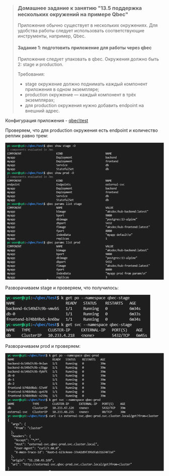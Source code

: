 >### Домашнее задание к занятию "13.5 поддержка нескольких окружений на примере Qbec"
>Приложение обычно существует в нескольких окружениях. Для удобства работы следует использовать соответствующие инструменты, например, Qbec.
>
>#### Задание 1: подготовить приложение для работы через qbec
>Приложение следует упаковать в qbec. Окружения должно быть 2: stage и production. 
>
>Требования:
>* stage окружение должно поднимать каждый компонент приложения в одном экземпляре;
>* production окружение — каждый компонент в трёх экземплярах;
>* для production окружения нужно добавить endpoint на внешний адрес.

Конфигурация приложения - [qbec\test](https://github.com/alex-k-7/devops-netology/tree/main/homeworks/13-kubernetes-config/13.5-kubernetes-config-qbec/qbec/test)

Проверяем, что для production окружения есть endpoint и количество реплик равно трем:

![show](show.png)

Разворачиваем stage и проверяем, что получилось:

![po-svc_stage](po-svc_stage.png)
 
Разворачиваем prod и проверяем:

![po-svc_prod](po-svc_prod.png)